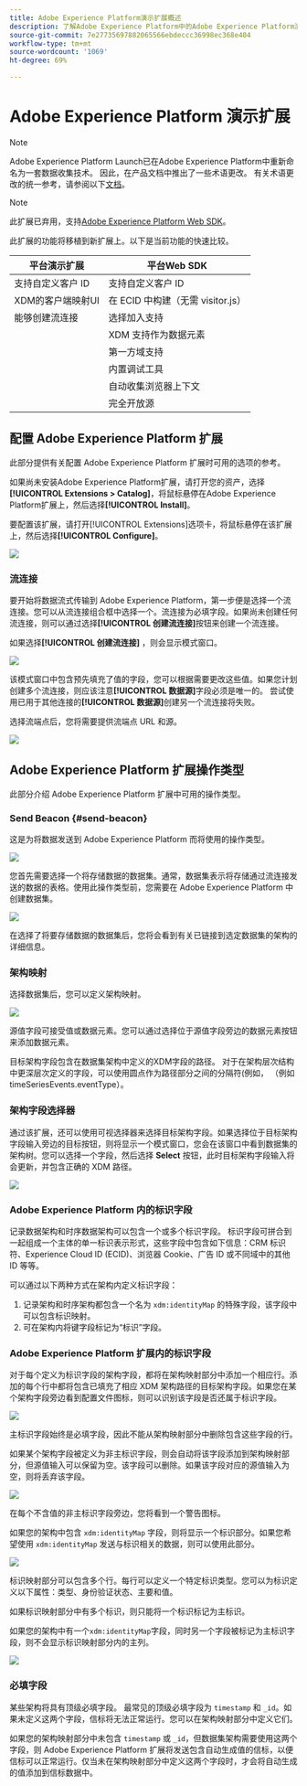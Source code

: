 ```yaml
---
title: Adobe Experience Platform演示扩展概述
description: 了解Adobe Experience Platform中的Adobe Experience Platform演示扩展。
source-git-commit: 7e27735697882065566ebdeccc36998ec368e404
workflow-type: tm+mt
source-wordcount: '1069'
ht-degree: 69%

---
```


# Adobe Experience Platform 演示扩展

>[!NOTE]
>
>Adobe Experience Platform Launch已在Adobe Experience Platform中重新命名为一套数据收集技术。 因此，在产品文档中推出了一些术语更改。 有关术语更改的统一参考，请参阅以下[文档](../../../term-updates.md)。

>[!NOTE]
>
>此扩展已弃用，支持[Adobe Experience Platform Web SDK](../sdk/overview.md)。

此扩展的功能将移植到新扩展上。以下是当前功能的快速比较。

| 平台演示扩展 | 平台Web SDK |
| ------------------ | ----------- |
| 支持自定义客户 ID | 支持自定义客户 ID |
| XDM的客户端映射UI | 在 ECID 中构建（无需 visitor.js） |
| 能够创建流连接 | 选择加入支持 |
|  | XDM 支持作为数据元素 |
|  | 第一方域支持 |
|  | 内置调试工具 |
|  | 自动收集浏览器上下文 |
|  | 完全开放源 |


## 配置 Adobe Experience Platform 扩展

此部分提供有关配置 Adobe Experience Platform 扩展时可用的选项的参考。

如果尚未安装Adobe Experience Platform扩展，请打开您的资产，选择&#x200B;**[!UICONTROL Extensions > Catalog]**，将鼠标悬停在Adobe Experience Platform扩展上，然后选择&#x200B;**[!UICONTROL Install]**。

要配置该扩展，请打开[!UICONTROL Extensions]选项卡，将鼠标悬停在该扩展上，然后选择&#x200B;**[!UICONTROL Configure]**。

![](../../../images/adobe-experience-platform-extension-configuration.png)

### 流连接

要开始将数据流式传输到 Adobe Experience Platform，第一步便是选择一个流连接。您可以从流连接组合框中选择一个。流连接为必填字段。如果尚未创建任何流连接，则可以通过选择&#x200B;**[!UICONTROL 创建流连接]**&#x200B;按钮来创建一个流连接。

如果选择&#x200B;**[!UICONTROL 创建流连接]** ，则会显示模式窗口。

![](../../../images/adobe-experienc-platform-create-streaming-connection.png)

该模式窗口中包含预先填充了值的字段，您可以根据需要更改这些值。如果您计划创建多个流连接，则应该注意&#x200B;**[!UICONTROL 数据源]**&#x200B;字段必须是唯一的。 尝试使用已用于其他连接的&#x200B;**[!UICONTROL 数据源]**&#x200B;创建另一个流连接将失败。

选择流端点后，您将需要提供流端点 URL 和源。

![](../../../images/adobe-experience-platform-streaming-endpoint-selected.png)

## Adobe Experience Platform 扩展操作类型

此部分介绍 Adobe Experience Platform 扩展中可用的操作类型。

### Send Beacon {#send-beacon}

这是为将数据发送到 Adobe Experience Platform 而将使用的操作类型。

![](../../../images/adobe-experience-platform-send-beacon-dataset.png)

您首先需要选择一个将存储数据的数据集。通常，数据集表示将存储通过流连接发送的数据的表格。使用此操作类型前，您需要在 Adobe Experience Platform 中创建数据集。

![](../../../images/adobe-experience-platform-send-beacon-dataset-selected1.png)

在选择了将要存储数据的数据集后，您将会看到有关已链接到选定数据集的架构的详细信息。

### 架构映射

选择数据集后，您可以定义架构映射。

![](../../../images/adobe-experience-platform-send-beacon-schema-mapping.png)

源值字段可接受值或数据元素。您可以通过选择位于源值字段旁边的数据元素按钮来添加数据元素。

目标架构字段包含在数据集架构中定义的XDM字段的路径。 对于在架构层次结构中更深层次定义的字段，可以使用圆点作为路径部分之间的分隔符(例如， （例如 timeSeriesEvents.eventType）。

### 架构字段选择器

通过该扩展，还可以使用可视选择器来选择目标架构字段。如果选择位于目标架构字段输入旁边的目标按钮，则将显示一个模式窗口，您会在该窗口中看到数据集的架构树。您可以选择一个字段，然后选择 **Select** 按钮，此时目标架构字段输入将会更新，并包含正确的 XDM 路径。

![](../../../images/adobe-experience-platform-send-beacon-schema-field-selector.png)

### Adobe Experience Platform 内的标识字段

记录数据架构和时序数据架构可以包含一个或多个标识字段。 标识字段可拼合到一起组成一个主体的单一标识表示形式，这些字段中包含如下信息：CRM 标识符、Experience Cloud ID (ECID)、浏览器 Cookie、广告 ID 或不同域中的其他 ID 等等。

可以通过以下两种方式在架构内定义标识字段：

1. 记录架构和时序架构都包含一个名为 `xdm:identityMap` 的特殊字段，该字段中可以包含标识映射。
1. 可在架构内将键字段标记为“标识”字段。

### Adobe Experience Platform 扩展内的标识字段

对于每个定义为标识字段的架构字段，都将在架构映射部分中添加一个相应行。添加的每个行中都将包含已填充了相应 XDM 架构路径的目标架构字段。如果您在某个架构字段旁边看到配置文件图标，则可以识别该字段是否还属于标识字段。

![](../../../images/adobe-experience-platform-send-beacon-identity-field.png)

主标识字段始终是必填字段，因此不能从架构映射部分中删除包含这些字段的行。

如果某个架构字段被定义为非主标识字段，则会自动将该字段添加到架构映射部分，但源值输入可以保留为空。该字段可以删除。如果该字段对应的源值输入为空，则将丢弃该字段。

![](../../../images/adobe-experience-platform-send-beacon-identity-field-warning.png)

在每个不含值的非主标识字段旁边，您将看到一个警告图标。

如果您的架构中包含 `xdm:identityMap` 字段，则将显示一个标识部分。如果您希望使用 `xdm:identityMap` 发送与标识相关的数据，则可以使用此部分。

![](../../../images/adobe-experience-platform-send-beacon-identity-section.png)

标识映射部分可以包含多个行。每行可以定义一个特定标识类型。您可以为标识定义以下属性：类型、身份验证状态、主要和值。

如果标识映射部分中有多个标识，则只能将一个标识标记为主标识。

如果您的架构中有一个`xdm:identityMap`字段，同时另一个字段被标记为主标识字段，则不会显示标识映射部分内的主列。

![](../../../images/adobe-experience-platform-send-beacon-identity-section-not-primary.png)

### 必填字段

某些架构将具有顶级必填字段。 最常见的顶级必填字段为 `timestamp` 和 `_id`。如果未定义这两个字段，信标将无法正常运行。您可以在架构映射部分中定义它们。

如果您的架构映射部分中未包含 `timestamp` 或 `_id`，但数据集架构需要使用这两个字段，则 Adobe Experience Platform 扩展将发送包含自动生成值的信标，以便信标可以正常运行。仅当未在架构映射部分中定义这两个字段时，才会将自动生成的值添加到信标数据中。
